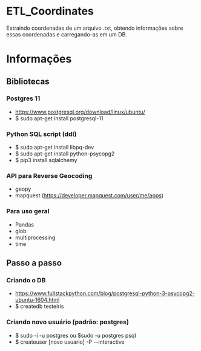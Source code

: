 # ETL_Coordinates
Extraindo coordenadas de um arquivo .txt, obtendo informações sobre essas coordenadas e carregando-as em um DB.

# Informações
  ## Bibliotecas  
  ### Postgres 11
  - https://www.postgresql.org/download/linux/ubuntu/
  - $ sudo apt-get install postgresql-11
  
  ### Python SQL script (ddl)
  - $ sudo apt-get install libpq-dev
  - $ sudo apt-get install python-psycopg2
  - $ pip3 install sqlalchemy

  ### API para Reverse Geocoding
  - geopy
  - mapquest (https://developer.mapquest.com/user/me/apps)
  
  ### Para uso geral
  - Pandas
  - glob
  - multiprocessing
  - time
    
  ## Passo a passo
  
  ### Criando o DB
  - https://www.fullstackpython.com/blog/postgresql-python-3-psycopg2-ubuntu-1604.html
  - $ createdb testeiris

  ### Criando novo usuário (padrão: postgres)
  - $ sudo -i -u postgres ou $sudo -u postgres psql
  - $ createuser [novo usuario] -P --interactive

  
